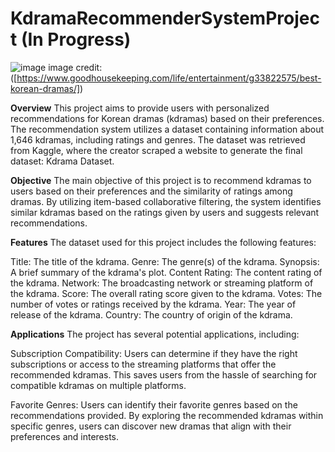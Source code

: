 # KdramaRecommenderSystemProject (In Progress)
![image](https://hips.hearstapps.com/hmg-prod/images/gh-090120-korean-dramas-1598991730.png)
image credit: ([https://www.goodhousekeeping.com/life/entertainment/g33822575/best-korean-dramas/])

**Overview**
This project aims to provide users with personalized recommendations for Korean dramas (kdramas) based on their preferences. The recommendation system utilizes a dataset containing information about 1,646 kdramas, including ratings and genres. The dataset was retrieved from Kaggle, where the creator scraped a website to generate the final dataset: Kdrama Dataset.

**Objective**
The main objective of this project is to recommend kdramas to users based on their preferences and the similarity of ratings among dramas. By utilizing item-based collaborative filtering, the system identifies similar kdramas based on the ratings given by users and suggests relevant recommendations.

**Features**
The dataset used for this project includes the following features:

Title: The title of the kdrama.
Genre: The genre(s) of the kdrama.
Synopsis: A brief summary of the kdrama's plot.
Content Rating: The content rating of the kdrama.
Network: The broadcasting network or streaming platform of the kdrama.
Score: The overall rating score given to the kdrama.
Votes: The number of votes or ratings received by the kdrama.
Year: The year of release of the kdrama.
Country: The country of origin of the kdrama.

**Applications**
The project has several potential applications, including:

Subscription Compatibility: Users can determine if they have the right subscriptions or access to the streaming platforms that offer the recommended kdramas. This saves users from the hassle of searching for compatible kdramas on multiple platforms.

Favorite Genres: Users can identify their favorite genres based on the recommendations provided. By exploring the recommended kdramas within specific genres, users can discover new dramas that align with their preferences and interests.
